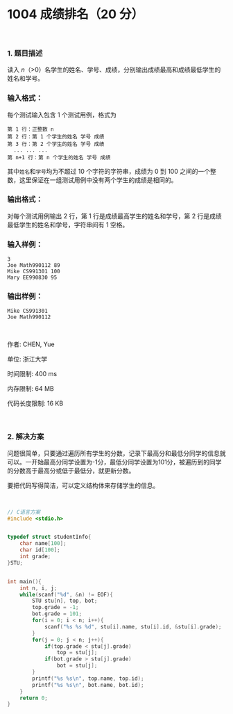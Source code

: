 # 1004 成绩排名（20 分）

<br>

### 1. 题目描述

读入 *n*（>0）名学生的姓名、学号、成绩，分别输出成绩最高和成绩最低学生的姓名和学号。

### 输入格式：

每个测试输入包含 1 个测试用例，格式为

```
第 1 行：正整数 n
第 2 行：第 1 个学生的姓名 学号 成绩
第 3 行：第 2 个学生的姓名 学号 成绩
  ... ... ...
第 n+1 行：第 n 个学生的姓名 学号 成绩
```

其中`姓名`和`学号`均为不超过 10 个字符的字符串，成绩为 0 到 100 之间的一个整数，这里保证在一组测试用例中没有两个学生的成绩是相同的。

### 输出格式：

对每个测试用例输出 2 行，第 1 行是成绩最高学生的姓名和学号，第 2 行是成绩最低学生的姓名和学号，字符串间有 1 空格。

### 输入样例：

```in
3
Joe Math990112 89
Mike CS991301 100
Mary EE990830 95
```

### 输出样例：

```out
Mike CS991301
Joe Math990112
```

<br>

作者: CHEN, Yue

单位: 浙江大学

时间限制: 400 ms

内存限制: 64 MB

代码长度限制: 16 KB
<br>

<br>

### 2. 解决方案

问题很简单，只要通过遍历所有学生的分数，记录下最高分和最低分同学的信息就可以。一开始最高分同学设置为-1分，最低分同学设置为101分，被遍历到的同学的分数高于最高分或低于最低分，就更新分数。

要把代码写得简洁，可以定义结构体来存储学生的信息。

<br>

```c
// C语言方案
#include <stdio.h>


typedef struct studentInfo{
    char name[100];
    char id[100];
    int grade;
}STU;


int main(){
    int n, i, j;
    while(scanf("%d", &n) != EOF){
        STU stu[n], top, bot;
        top.grade = -1;
        bot.grade = 101;
        for(i = 0; i < n; i++){
            scanf("%s %s %d", stu[i].name, stu[i].id, &stu[i].grade);
        }
        for(j = 0; j < n; j++){
            if(top.grade < stu[j].grade)
                top = stu[j];
            if(bot.grade > stu[j].grade)
                bot = stu[j];
        }
        printf("%s %s\n", top.name, top.id);
        printf("%s %s\n", bot.name, bot.id);
    }
    return 0;
}

```


